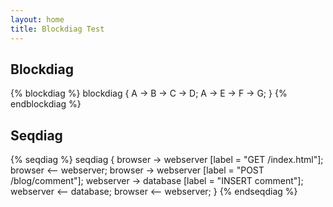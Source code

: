 ```yaml
---
layout: home
title: Blockdiag Test
---
```


## Blockdiag

{% blockdiag %}
blockdiag {
   A -> B -> C -> D;
   A -> E -> F -> G;
}
{% endblockdiag %}

## Seqdiag

{% seqdiag %}
seqdiag {
  browser  -> webserver [label = "GET /index.html"];
  browser <-- webserver;
  browser  -> webserver [label = "POST /blog/comment"];
              webserver  -> database [label = "INSERT comment"];
              webserver <-- database;
  browser <-- webserver;
}
{% endseqdiag %}
